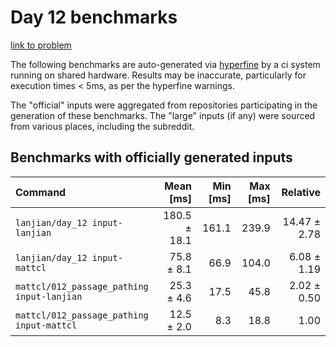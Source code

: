 # Day 12 benchmarks

[link to problem](http://adventofcode.com/2021/day/12)

The following benchmarks are auto-generated via [hyperfine](https://github.com/sharkdp/hyperfine) by a ci system running on shared hardware. Results may be inaccurate, particularly for execution times < 5ms, as per the hyperfine warnings.

The "official" inputs were aggregated from repositories participating in the generation of these benchmarks. The "large" inputs (if any) were sourced from various places, including the subreddit.

## Benchmarks with officially generated inputs
| Command | Mean [ms] | Min [ms] | Max [ms] | Relative |
|:---|---:|---:|---:|---:|
| `lanjian/day_12 input-lanjian` | 180.5 ± 18.1 | 161.1 | 239.9 | 14.47 ± 2.78 |
| `lanjian/day_12 input-mattcl` | 75.8 ± 8.1 | 66.9 | 104.0 | 6.08 ± 1.19 |
| `mattcl/012_passage_pathing input-lanjian` | 25.3 ± 4.6 | 17.5 | 45.8 | 2.02 ± 0.50 |
| `mattcl/012_passage_pathing input-mattcl` | 12.5 ± 2.0 | 8.3 | 18.8 | 1.00 |
